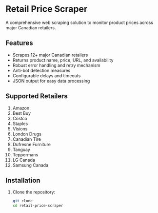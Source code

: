 # Retail Price Scraper

A comprehensive web scraping solution to monitor product prices across major Canadian retailers.

## Features

- Scrapes 12+ major Canadian retailers
- Returns product name, price, URL, and availability
- Robust error handling and retry mechanism
- Anti-bot detection measures
- Configurable delays and timeouts
- JSON output for easy data processing

## Supported Retailers

1. Amazon
2. Best Buy
3. Costco
4. Staples
5. Visions
6. London Drugs
7. Canadian Tire
8. Dufresne Furniture
9. Tanguay
10. Teppermans
11. LG Canada
12. Samsung Canada

## Installation

1. Clone the repository:
   ```bash
   git clone 
   cd retail-price-scraper